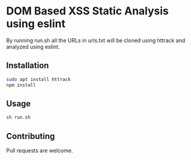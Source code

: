 # DOM Based XSS Static Analysis using eslint

By running run.sh all the URLs in urls.txt will be cloned using httrack and analyzed using eslint.

## Installation

```bash
sudo apt install httrack
npm install
```

## Usage

```bash
sh run.sh
```

## Contributing

Pull requests are welcome.